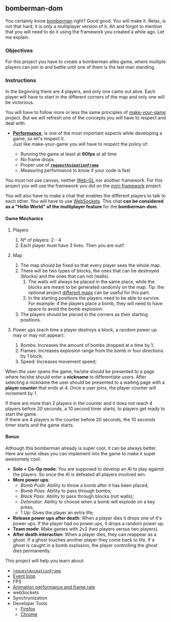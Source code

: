 ## bomberman-dom

You certainly know [bomberman](https://en.wikipedia.org/wiki/Bomberman) right? Good good. You will make it. Relax, is not that hard, it is only a multiplayer version of it. Ah and forgot to mention that you will need to do it using the framework you created a while ago. Let me explain.

### Objectives

For this project you have to create a bomberman alike game, where multiple players can join in and battle until one of them is the last man standing.

### Instructions

In the beginning there are 4 players, and only one came out alive. Each player will have to start in the different corners of the map and only one will be victorious.

You will have to follow more or less the same principles of [make-your-game](../make-your-game/README.md) project. But we will refresh one of the concepts you will have to respect and deal with:

- [**Performance**](../good-practices/README.md), is one of the most important aspects while developing a game, so let's respect it.\
  Just like make-your-game you will have to respect the policy of:

    - Running the game at least at **60fps** at all time
    - No frame drops
    - Proper use of [**`requestAnimationFrame`**](https://developer.mozilla.org/en-US/docs/Web/API/window/requestAnimationFrame)
    - Measuring performance to know if your code is fast

You must not use canvas, neither [Web-GL](https://get.webgl.org/) nor another framework. For this project you will use the framework you did on the [mini-framework](../mini-framework/) project.

You will also have to make a chat that enables the different players to talk to each other. You will have to use [WebSockets](https://developer.mozilla.org/en-US/docs/Web/API/WebSockets_API). This chat **can be considered as a "Hello World" of the multiplayer feature** for the **bomberman-dom**.

#### Game Mechanics

1. Players

    1. Nº of players: 2 - 4
    2. Each player must have 3 lives. Then you are out!!

2. Map

    1. The map should be fixed so that every player sees the whole map.
    2. There will be two types of blocks, the ones that can be destroyed (blocks) and the ones that can not (walls).
        1. The walls will always be placed in the same place, while the blocks are meant to be generated randomly on the map. Tip: the optional project [different maps](../make-your-game/different-maps/README.md) can be useful for this part.
        2. In the starting positions the players need to be able to survive. For example: if the players place a bomb, they will need to have space to avoid the bomb explosion.
    3. The players should be placed in the corners as their starting positions.

3. Power ups (each time a player destroys a block, a random power up may or may not appear):

    1. Bombs: Increases the amount of bombs dropped at a time by 1;
    2. Flames: Increases explosion range from the bomb in four directions by 1 block;
    3. Speed: Increases movement speed;

When the user opens the game, he/she should be presented to a page where he/she should enter a **nickname** to differentiate users. After selecting a nickname the user should be presented to a waiting page with a **player counter** that ends at 4. Once a user joins, the player counter will increment by 1.

If there are more than 2 players in the counter and it does not reach 4 players before 20 seconds, a 10 second timer starts, to players get ready to start the game.\
If there are 4 players in the counter before 20 seconds, the 10 seconds timer starts and the game starts.

#### Bonus

Although this bomberman already is super cool, it can be always better. Here are some ideas you can implement into the game to make it super awesomely cool:

- **Solo + Co-Op mode**: You are supposed to develop an AI to play against the players. So once the AI is defeated all players involved win.
- **More power ups**:
    - _Bomb Push_: Ability to throw a bomb after it has been placed;
    - _Bomb Pass_: Ability to pass through bombs;
    - _Block Pass_: Ability to pass through blocks (not walls);
    - _Detonator_: Ability to choose when a bomb will explode on a key press;
    - _1 Up_: Gives the player an extra life;
- **Release power ups after death**: When a player dies it drops one of it's power ups. If the player had no power ups, it drops a random power up.
- **Team mode**: Make games with 2v2 (two players versus two players).
- **After death interaction**: When a player dies, they can reappear as a ghost. If a ghost touches another player they come back to life. If a ghost is caught in a bomb explosion, the player controlling the ghost dies permanently.

This project will help you learn about:

- [`requestAnimationFrame`](https://developer.mozilla.org/en-US/docs/Web/API/window/requestAnimationFrame)
- [Event loop](https://developer.mozilla.org/en-US/docs/Web/JavaScript/EventLoop)
- FPS
- [Animation performance and frame rate](https://developer.mozilla.org/en-US/docs/Web/Performance/Animation_performance_and_frame_rate)
- webSockets
- Synchronization
- Developer Tools
    - [Firefox](https://developer.mozilla.org/en-US/docs/Learn/Common_questions/What_are_browser_developer_tools)
    - [Chrome](https://developers.google.com/web/tools/chrome-devtools)